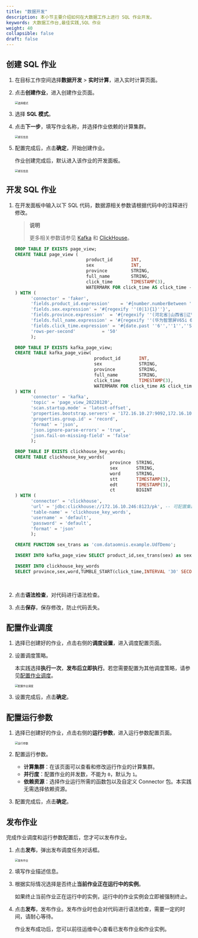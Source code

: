 ```yaml
---
title: "数据开发"
description: 本小节主要介绍如何在大数据工作上进行 SQL 作业开发。 
keywords: 大数据工作台,最佳实践,SQL 作业
weight: 40
collapsible: false
draft: false
---
```


## 创建 SQL 作业

1. 在目标工作空间选择**数据开发** > **实时计算**，进入实时计算页面。
2. 点击**创建作业**，进入创建作业页面。
   
   <img src="/bigdata/dataomnis/_images/choose_model_sql.png" alt="选择模式" style="zoom:50%;" />

3. 选择 **SQL 模式**。
4. 点击**下一步**，填写作业名称，并选择作业依赖的计算集群。
   
   <img src="/bigdata/dataomnis/_images/bp_job_basic_sql.png" alt="填写信息" style="zoom:50%;" />

5. 配置完成后，点击**确定**，开始创建作业。
   
   作业创建完成后，默认进入该作业的开发面板。

   <img src="/bigdata/dataomnis/_images/bp_complete_job_sql.png" alt="填写信息" style="zoom:50%;" />

## 开发 SQL 作业

1. 在开发面板中输入以下 SQL 代码，数据源相关参数请根据代码中的注释进行修改。

   > **说明**
   > 
   > 更多相关参数请参见 [Kafka](/bigdata/dataomnis/developer_sql/connector/kafka) 和 [ClickHouse](/bigdata/dataomnis/developer_sql/connector/clickhouse)。

   ```sql
   DROP TABLE IF EXISTS page_view;
   CREATE TABLE page_view (
                              product_id       INT,
                              sex              INT,
                              province         STRING,
                              full_name        STRING,
                              click_time       TIMESTAMP(3),
                              WATERMARK FOR click_time AS click_time - INTERVAL '4' SECOND
   ) WITH (
         'connector' = 'faker',                                                              -- 必选参数,固定值为faker
         'fields.product_id.expression'    = '#{number.numberBetween ''1'',''100''}',
         'fields.sex.expression' = '#{regexify ''(0|1){1}''}',                               -- 针对sex字段随机生成0、1两种值，用于后续通过性别统计
         'fields.province.expression'  = '#{regexify ''(河北省|山西省|辽宁省|吉林省|黑龙江省|江苏省|浙江省|安徽省|福建省|江西省|山东省|河南省|湖北省|湖南省|广东省|海南省|四川省|贵州省|云南省|陕西省|甘肃省|青海省|台湾省){1}''}',-- 针对province字段随机生成省份，用于后续通过省份统计
         'fields.full_name.expression' = '#{regexify ''(华为智慧屏V65i 65英寸 HEGE-560B 4K全面屏智能电视机 多方视频通话 AI升降摄像头 4GB+32GB 星际黑|Redmi 10X 4G Helio G85游戏芯 4800万超清四摄 5020mAh大电量 小孔全面屏 128GB大存储 4GB+128GB 冰雾白 游戏智能手机 小米 红米|小米10 至尊纪念版 双模5G 骁龙865 120HZ高刷新率 120倍长焦镜头 120W快充 8GB+128GB 透明版 游戏手机|小米10 至尊纪念版 双模5G 骁龙865 120HZ高刷新率 120倍长焦镜头 120W快充 12GB+256GB 陶瓷黑 游戏手机|Redmi 10X 4G Helio G85游戏芯 4800万超清四摄 5020mAh大电量 小孔全面屏 128GB大存储 4GB+128GB 冰雾白 游戏智能手机 小米 红米|华为 HUAWEI P40 麒麟990 5G SoC芯片 5000万超感知徕卡三摄 30倍数字变焦 8GB+128GB亮黑色全网通5G手机|Apple iPhone 12 (A2404) 64GB 黑色 支持移动联通电信5G 双卡双待手机|华为 HUAWEI P40 麒麟990 5G SoC芯片 5000万超感知徕卡三摄 30倍数字变焦 6GB+128GB冰霜银全网通5G手机){1}''}',                                               -- 针对full_name字段随机生成产品名，用于后续通过产品名热词拆分
         'fields.click_time.expression' = '#{date.past ''6'',''1'',''SECONDS''}',            -- 针对click_time 字段随机生成比当前时间有1-6秒的延迟的时间数据
         'rows-per-second'          = '50'
         );

   DROP TABLE IF EXISTS kafka_page_view;
   CREATE TABLE kafka_page_view(
                                 product_id       INT,
                                 sex              STRING,
                                 province         STRING,
                                 full_name        STRING,
                                 click_time       TIMESTAMP(3),
                                 WATERMARK FOR click_time AS click_time - INTERVAL '2' SECOND
   ) WITH (
         'connector' = 'kafka',                                                                                -- 必选参数, 可选 'kafka','kafka-0.11'. 注意选择对应的内置  Connector
         'topic' = 'page_view_20220120',                                                                       -- 必选参数, 指定kafka topic
         'scan.startup.mode' = 'latest-offset',                                                                -- 非必须参数,默认为group-offset消费组的offset。指定latest-offset为读取topic下最新的数据
         'properties.bootstrap.servers' = '172.16.10.27:9092,172.16.10.28:9092,172.16.10.30:9092',             -- 必选参数, 指定kafka brokers
         'properties.group.id' = 'record',                                                                     -- 必选参数, 指定 Group ID
         'format' = 'json',                                                                                    -- 必选参数, 选择value消息的序列化格式
         'json.ignore-parse-errors' = 'true',                                                                  -- 非必选参数, 忽略 JSON 结构解析异常
         'json.fail-on-missing-field' = 'false'                                                                -- 非必选参数, 如果设置为 true, 则遇到缺失字段会报错 设置为 false 则缺失字段设置为 null
         );

   DROP TABLE IF EXISTS clickhouse_key_words;
   CREATE TABLE clickhouse_key_words(
                                       province  STRING,
                                       sex       STRING,
                                       word      STRING,
                                       stt       TIMESTAMP(3),
                                       edt       TIMESTAMP(3),
                                       ct        BIGINT
   ) WITH (
         'connector' = 'clickhouse',
         'url' = 'jdbc:clickhouse://172.16.10.246:8123/pk', -- 可配置集群地址，写入时随机选择连接写入，不会一直使用一个连接写入
         'table-name' = 'clickhouse_key_words',
         'username' = 'default',
         'password' = 'default',
         'format' = 'json'
         );

   CREATE FUNCTION sex_trans as 'com.dataomnis.example.UdfDemo';

   INSERT INTO kafka_page_view SELECT product_id,sex_trans(sex) as sex,province,full_name,click_time FROM page_view;

   INSERT INTO clickhouse_key_words
   SELECT province,sex,word,TUMBLE_START(click_time,INTERVAL '30' SECOND) AS stt,TUMBLE_END(click_time,INTERVAL '30' SECOND) AS edt,COUNT(*) ct FROM(
                                                                                                                                                      SELECT CAST(T.word AS STRING) AS word,v.* FROM kafka_page_view AS v,LATERAL TABLE(wordsplit(full_name)) AS T(word)
                                                                                                                                                   ) GROUP BY TUMBLE(click_time,INTERVAL '30' SECOND),province,sex,word;
   ```

1. 点击**语法检查**，对代码进行语法检查。
2. 点击**保存**，保存修改，防止代码丢失。

## 配置作业调度

1. 选择已创建好的作业，点击右侧的**调度设置**，进入调度配置页面。    
2. 设置调度策略。   
   
   本实践选择**执行一次**，**发布后立即执行**。若您需要配置为其他调度策略，请参见[配置作业调度](../../../manual/data_development/job/scheduling_job)。

   <img src="/bigdata/dataomnis/_images/bp_schedule_sql.png" alt="配置作业调度" style="zoom:50%;" />

3. 设置完成后，点击**确定**。

## 配置运行参数

1. 选择已创建好的作业，点击右侧的**运行参数**，进入运行参数配置页面。 

   <img src="/bigdata/dataomnis/_images/bp_job_enviroment_sql_01.png" alt="运行参数" style="zoom:50%;" />

2. 配置运行参数。
   
   - **计算集群**：在该页面可以查看和修改运行作业的计算集群。
   - **并行度**：配置作业的并发数，不能为 `0`，默认为 `1`。
   - **依赖资源**：选择作业运行所需的函数包以及自定义 Connector 包。本实践无需选择依赖资源。

3. 配置完成后，点击**确定**。

## 发布作业

完成作业调度和运行参数配置后，您才可以发布作业。

1. 点击**发布**，弹出发布调度任务对话框。

   <img src="/bigdata/dataomnis/_images/publish_job.png" alt="发布作业" style="zoom:50%;" />

2. 填写作业描述信息。
3. 根据实际情况选择是否终止**当前作业正在运行中的实例**。
   
   如果终止当前作业正在运行中的实例，运行中的作业实例会立即被强制终止。

4. 点击**发布**，发布作业。发布作业时也会对代码进行语法检查，需要一定的时间，请耐心等待。

   作业发布成功后，您可以前往运维中心查看已发布作业和作业实例。

